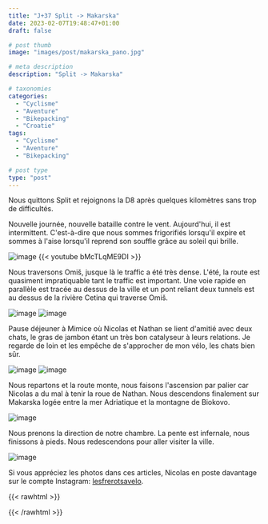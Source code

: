 ```yaml
---
title: "J+37 Split -> Makarska"
date: 2023-02-07T19:48:47+01:00
draft: false

# post thumb
image: "images/post/makarska_pano.jpg"

# meta description
description: "Split -> Makarska"

# taxonomies
categories:
  - "Cyclisme" 
  - "Aventure" 
  - "Bikepacking"
  - "Croatie" 
tags:
  - "Cyclisme" 
  - "Aventure" 
  - "Bikepacking" 

# post type
type: "post"
---
```


Nous quittons Split et rejoignons la D8 après quelques kilomètres sans trop de difficultés. 

Nouvelle journée, nouvelle bataille contre le vent. Aujourd'hui, il est intermittent. C'est-à-dire que nous sommes frigorifiés lorsqu'il expire et sommes à l'aise lorsqu'il reprend son souffle grâce au soleil qui brille. 

![image](../../images/post/makarska_eau.jpg)
{{< youtube bMcTLqME9DI >}}

Nous traversons Omiš, jusque là le traffic a été très dense. L'été, la route est quasiment impratiquable tant le traffic est important. Une voie rapide en parallèle est tracée au dessus de la ville et un pont reliant deux tunnels est au dessus de la rivière Cetina qui traverse Omiš. 

![image](../../images/post/makarska_pont.jpg)
![image](../../images/post/makarska_muraille.jpg)

Pause déjeuner à Mimice où Nicolas et Nathan se lient d'amitié avec deux chats, le gras de jambon étant un très bon catalyseur à leurs relations. Je regarde de loin et les empêche de s'approcher de mon vélo, les chats bien sûr. 

![image](../../images/post/makarska_chat-velo.jpg)
![image](../../images/post/makarska_chat.jpg)

Nous repartons et la route monte, nous faisons l'ascension par palier car Nicolas a du mal à tenir la roue de Nathan. Nous descendons finalement sur Makarska logée entre la mer Adriatique et la montagne de Biokovo. 

![image](../../images/post/makarska_montagne.jpg)

Nous prenons la direction de notre chambre. La pente est infernale, nous finissons à pieds. Nous redescendons pour aller visiter la ville. 

![image](../../images/post/makarska_bateau.jpg)

Si vous appréciez les photos dans ces articles, Nicolas en poste davantage sur le compte Instagram: [lesfrerotsavelo](https://instagram.com/lesfrerotsavelo?igshid=ZDdkNTZiNTM=). 

{{< rawhtml >}}
<div class="strava-embed-placeholder" data-embed-type="activity" data-embed-id="8522243221"></div><script src="https://strava-embeds.com/embed.js"></script>
{{< /rawhtml >}}

